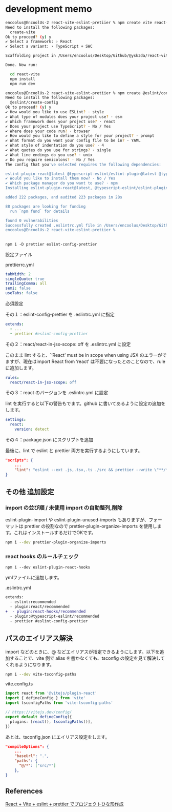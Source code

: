 # development memo

```sh
encoolus@EncoolUs-2 react-vite-eslint-pretiier % npm create vite react-vite --template react-ts 
Need to install the following packages:
  create-vite
Ok to proceed? (y) y
✔ Select a framework: › React
✔ Select a variant: › TypeScript + SWC

Scaffolding project in /Users/encoolus/Desktop/Github/@ysk3da/react-vite-eslint-pretiier/react-vite...

Done. Now run:

  cd react-vite
  npm install
  npm run dev

encoolus@EncoolUs-2 react-vite-eslint-pretiier % npm create @eslint/config
Need to install the following packages:
  @eslint/create-config
Ok to proceed? (y) y
✔ How would you like to use ESLint? · style
✔ What type of modules does your project use? · esm
✔ Which framework does your project use? · react
✔ Does your project use TypeScript? · No / Yes
✔ Where does your code run? · browser
✔ How would you like to define a style for your project? · prompt
✔ What format do you want your config file to be in? · YAML
✔ What style of indentation do you use? · 4
✔ What quotes do you use for strings? · single
✔ What line endings do you use? · unix
✔ Do you require semicolons? · No / Yes
The config that you've selected requires the following dependencies:

eslint-plugin-react@latest @typescript-eslint/eslint-plugin@latest @typescript-eslint/parser@latest
✔ Would you like to install them now? · No / Yes
✔ Which package manager do you want to use? · npm
Installing eslint-plugin-react@latest, @typescript-eslint/eslint-plugin@latest, @typescript-eslint/parser@latest

added 222 packages, and audited 223 packages in 28s

88 packages are looking for funding
  run `npm fund` for details

found 0 vulnerabilities
Successfully created .eslintrc.yml file in /Users/encoolus/Desktop/Github/@ysk3da/react-vite-eslint-pretiier
encoolus@EncoolUs-2 react-vite-eslint-pretiier % 
```

##

```
npm i -D prettier eslint-config-prettier
```

設定ファイル

prettierrc.yml

```yml
tabWidth: 2
singleQuote: true
trailingComma: all
semi: false
useTabs: false
```

必須設定

その１：eslint-config-prettier を .eslintrc.yml に指定

```yml
extends:
  - ...
  - prettier #eslint-config-prettier
```

その２：react/react-in-jsx-scope: off を .eslintrc.yml に設定

このまま lint すると、`’React’ must be in scope when using JSX のエラーがでますが、現在はimport React from ‘react’ は不要になったとのことなので、rule に追加します。

```yml
rules:
  react/react-in-jsx-scope: off
```

その３：react のバージョンを .eslintrc.yml に設定

lint を実行すると以下の警告もでます。github に書いてあるように設定の追加をします。

```yml
settings:
  react:
    version: detect
```

その４：package.json にスクリプトを追加

最後に、lint で eslint と prettier 両方を実行するようにしています。

```json
"scripts": {
    ...
    "lint": "eslint --ext .js,.tsx,.ts ./src && prettier --write \"**/*.+(js|json|yml|ts|tsx)\""
}
```

## その他 追加設定

### import の並び順 / 未使用 import の自動整列,削除

eslint-plugin-import や eslint-plugin-unused-imports もありますが、フォーマットは prettier の役割なので prettier-plugin-organize-imports を使用します。これはインストールするだけでOKです。

```sh
npm i --dev prettier-plugin-organize-imports
```

### react hooks のルールチェック

```
npm i --dev eslint-plugin-react-hooks
```

ymlファイルに追加します。

.eslintrc.yml

```diff
extends:
  - eslint:recommended
  - plugin:react/recommended
+  - plugin:react-hooks/recommended
  - plugin:@typescript-eslint/recommended
  - prettier #eslint-config-prettier
  ```

## パスのエイリアス解決

import などのときに、@ などエイリアスが指定できるようにします。以下を追加することで、vite 側で alias を書かなくても、tsconfig の設定を見て解決してくれるようになります。

```sh
npm i --dev vite-tsconfig-paths
```

vite.config.ts

```ts
import react from '@vitejs/plugin-react'
import { defineConfig } from 'vite'
import tsconfigPaths from 'vite-tsconfig-paths'

// https://vitejs.dev/config/
export default defineConfig({
  plugins: [react(), tsconfigPaths()],
})
```

あとは、tsconfig.json にエイリアス設定をします。

```json
"compileOptions": {
    ...
    "baseUrl": ".",
    "paths": {
      "@/*": ["src/*"]
    },  
}
```

## References

[React + Vite + eslint + prettier でプロジェクトひな形作成](https://kasyalog.site/blog/project-base-react-vite-eslint-prettier/)